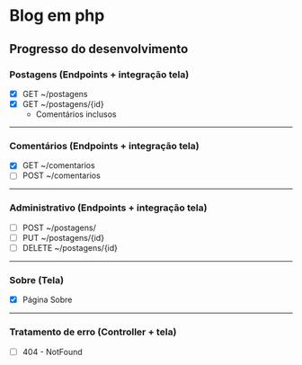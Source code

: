 # Blog em php

## Progresso do desenvolvimento

### Postagens (Endpoints + integração tela)

- [x] GET ~/postagens
- [x] GET ~/postagens/{id}
  - Comentários inclusos

---

### Comentários (Endpoints + integração tela)

- [x] GET ~/comentarios
- [ ] POST ~/comentarios

---

### Administrativo (Endpoints + integração tela)

- [ ] POST ~/postagens/
- [ ] PUT ~/postagens/{id}
- [ ] DELETE ~/postagens/{id}

---

### Sobre (Tela)

- [x] Página Sobre

---

### Tratamento de erro (Controller + tela)

- [ ] 404 - NotFound
